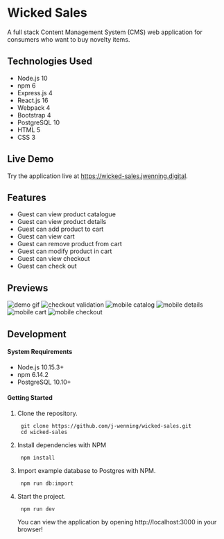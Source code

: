 # Wicked Sales

A full stack Content Management System (CMS) web application for consumers who want to buy novelty items.

## Technologies Used

- Node.js 10
- npm 6
- Express.js 4
- React.js 16
- Webpack 4
- Bootstrap 4
- PostgreSQL 10
- HTML 5
- CSS 3

## Live Demo

Try the application live at https://wicked-sales.jwenning.digital.

## Features

- Guest can view product catalogue
- Guest can view product details
- Guest can add product to cart
- Guest can view cart
- Guest can remove product from cart
- Guest can modify product in cart
- Guest can view checkout
- Guest can check out

## Previews

![demo gif](./images/wicked-sales-demo.gif)
![checkout validation](./images/checkout-validation.png)
![mobile catalog](./images/mobile-preview-catalog.png)
![mobile details](./images/mobile-preview-details.png)
![mobile cart](./images/mobile-preview-cart.png)
![mobile checkout](./images/mobile-preview-checkout.png)


## Development

#### System Requirements
- Node.js 10.15.3+
- npm 6.14.2
- PostgreSQL 10.10+

#### Getting Started

1. Clone the repository.

        git clone https://github.com/j-wenning/wicked-sales.git
        cd wicked-sales

2. Install dependencies with NPM

        npm install

3. Import example database to Postgres with NPM.

        npm run db:import

4. Start the project.

        npm run dev

    You can view the application by opening http://localhost:3000 in your browser!
